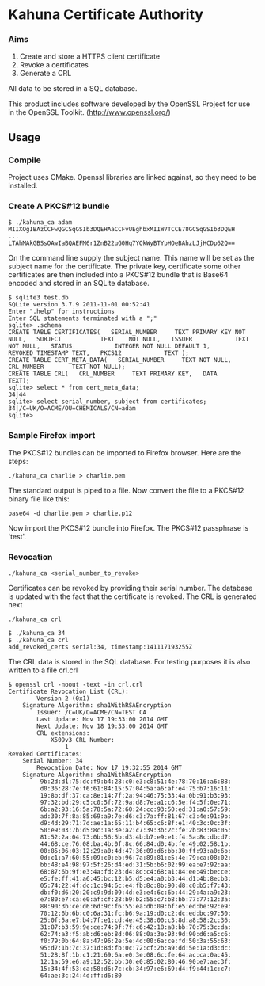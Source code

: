 # Kahuna Certificate Authority #

### Aims ###
  1. Create and store a HTTPS client certificate
  1. Revoke a certificates
  1. Generate a CRL

All data to be stored in a SQL database.

This product includes software developed by the OpenSSL Project for use in the OpenSSL Toolkit. (http://www.openssl.org/)

## Usage ##

### Compile ###
Project uses CMake. Openssl libraries are linked against, so they need to be installed.

### Create A PKCS#12 bundle ###
```
$ ./kahuna_ca adam
MIIXOgIBAzCCFwQGCSqGSIb3DQEHAaCCFvUEghbxMIIW7TCCE78GCSqGSIb3DQEH
...
LTAhMAkGBSsOAwIaBQAEFM6r1ZnB22uG0Hq7YOkWyBTYpHOeBAhzLJjHCDp62Q==
```

On the command line supply the subject name. This name will be set as the subject name for the certificate. The private key, certificate some other certificates are then included into a PKCS#12 bundle that is Base64 encoded and stored in an SQLite database.

```
$ sqlite3 test.db
SQLite version 3.7.9 2011-11-01 00:52:41
Enter ".help" for instructions
Enter SQL statements terminated with a ";"
sqlite> .schema
CREATE TABLE CERTIFICATES(   SERIAL_NUMBER     TEXT PRIMARY KEY NOT NULL,   SUBJECT           TEXT    NOT NULL,   ISSUER            TEXT    NOT NULL,   STATUS            INTEGER NOT NULL DEFAULT 1,   REVOKED_TIMESTAMP TEXT,   PKCS12            TEXT );
CREATE TABLE CERT_META_DATA(   SERIAL_NUMBER     TEXT NOT NULL,   CRL_NUMBER        TEXT NOT NULL);
CREATE TABLE CRL(   CRL_NUMBER     TEXT PRIMARY KEY,   DATA           TEXT);
sqlite> select * from cert_meta_data;
34|44
sqlite> select serial_number, subject from certificates;
34|/C=UK/O=ACME/OU=CHEMICALS/CN=adam
sqlite>
```

### Sample Firefox import ###
The PKCS#12 bundles can be imported to Firefox browser. Here are the steps:

`./kahuna_ca charlie > charlie.pem`

The standard output is piped to a file. Now convert the file to a PKCS#12 binary file like this:

`base64 -d charlie.pem > charlie.p12`

Now import the PKCS#12 bundle into Firefox. The PKCS#12 passphrase is 'test'.

### Revocation ###

`./kahuna_ca <serial_number_to_revoke>`

Certificates can be revoked by providing their serial number. The database is updated with the fact that the certificate is revoked. The CRL is generated next

`./kahuna_ca crl`

```
$ ./kahuna_ca 34
$ ./kahuna_ca crl
add_revoked_certs serial:34, timestamp:141117193255Z
```

The CRL data is stored in the SQL database. For testing purposes it is also written to a file crl.crl

```
$ openssl crl -noout -text -in crl.crl 
Certificate Revocation List (CRL):
        Version 2 (0x1)
    Signature Algorithm: sha1WithRSAEncryption
        Issuer: /C=UK/O=ACME/CN=TEST CA
        Last Update: Nov 17 19:33:00 2014 GMT
        Next Update: Nov 18 19:33:00 2014 GMT
        CRL extensions:
            X509v3 CRL Number: 
                1
Revoked Certificates:
    Serial Number: 34
        Revocation Date: Nov 17 19:32:55 2014 GMT
    Signature Algorithm: sha1WithRSAEncryption
         9b:2d:d1:75:dc:f9:b4:28:c0:e3:c8:51:4e:78:70:16:a6:88:
         d0:36:28:7e:f6:61:84:15:57:04:5a:a6:af:e4:75:b7:16:11:
         19:8b:df:37:ca:8e:14:7f:2a:94:46:75:33:4a:0b:91:b3:93:
         97:32:bd:29:c5:c0:5f:72:9a:d8:7e:a1:c6:5e:f4:5f:0e:71:
         6b:a2:93:16:5a:78:5a:72:60:24:cc:93:50:ed:31:a0:57:59:
         ad:30:7f:8a:85:69:a9:7e:d6:c3:7a:ff:81:67:c3:4e:91:9b:
         d9:4d:29:71:7d:ae:1a:65:11:b4:65:c6:8f:e1:40:3c:0c:3f:
         50:e9:03:7b:d5:8c:1a:3e:a2:c7:39:3b:2c:fe:2b:83:8a:05:
         81:52:2a:04:73:0b:56:5b:d3:4b:b7:e9:e1:f4:5a:8c:db:d7:
         44:68:ce:76:08:ba:4b:0f:8c:66:84:d0:4b:fe:49:02:58:1b:
         00:85:06:03:12:29:a0:4d:47:36:09:d6:bb:30:ff:93:a0:6b:
         0d:c1:a7:60:55:09:c0:eb:96:7a:89:81:e5:4e:79:ca:08:02:
         bb:48:e4:98:97:5f:26:d4:ed:31:5b:b6:02:99:ea:e7:92:aa:
         68:87:6b:9f:e3:4a:fd:23:d4:8d:c4:68:a1:84:ee:49:be:ce:
         e5:fe:ff:41:a6:45:bc:12:b5:d5:e4:a0:b3:44:d1:4b:8e:b3:
         05:74:22:4f:dc:1c:94:6c:e4:fb:8c:8b:90:d8:c0:b5:f7:43:
         db:f0:d6:20:20:c9:9d:09:4d:e3:e4:6c:6b:44:29:4a:a9:23:
         e7:80:e7:ca:e0:af:cf:28:b9:b2:55:c7:b8:bb:77:77:12:3a:
         88:90:3b:ce:d6:6d:9c:f6:55:ea:db:09:bf:e5:ed:be:92:e9:
         70:12:6b:6b:c0:6a:31:fc:b6:9a:19:d0:c2:dc:ed:bc:97:50:
         25:0f:5a:e7:b4:7f:e1:cd:4e:45:38:00:c3:8d:a8:58:2c:36:
         31:87:b3:59:9e:ce:74:9f:7f:c6:42:18:a8:bb:70:75:3c:da:
         62:74:a3:f5:ab:d6:eb:8d:06:88:0a:3e:93:9d:90:d6:a5:c6:
         f0:79:0b:64:8a:47:96:2e:5e:4d:00:6a:ce:fd:50:3a:55:63:
         95:d7:1b:7c:37:1d:8d:fb:0c:72:cf:2b:a9:dd:5e:1a:d3:dc:
         51:28:8f:1b:c1:21:69:6a:e0:3e:08:6c:fe:64:ac:ca:0a:45:
         12:1a:59:e6:a9:12:52:bb:30:e0:85:02:80:46:90:e7:ae:3f:
         15:34:4f:53:ca:58:d6:7c:cb:34:97:e6:69:d4:f9:44:1c:c7:
         64:ae:3c:24:4d:ff:d6:80
```
